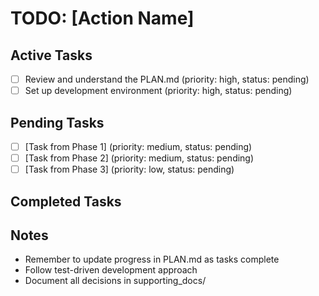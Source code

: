 # TODO: [Action Name]

## Active Tasks
- [ ] Review and understand the PLAN.md (priority: high, status: pending)
- [ ] Set up development environment (priority: high, status: pending)

## Pending Tasks
- [ ] [Task from Phase 1] (priority: medium, status: pending)
- [ ] [Task from Phase 2] (priority: medium, status: pending)
- [ ] [Task from Phase 3] (priority: low, status: pending)

## Completed Tasks
<!-- Move completed items here with [x] -->

## Notes
- Remember to update progress in PLAN.md as tasks complete
- Follow test-driven development approach
- Document all decisions in supporting_docs/
